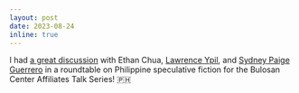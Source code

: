 ```yaml
---
layout: post
date: 2023-08-24
inline: true
---
```


I had [a great discussion](https://vimeo.com/manage/videos/857481303) with Ethan Chua, [Lawrence Ypil](https://lawrenceypil.com), and [Sydney Paige Guerrero](https://sydneypaigeguerrero.wordpress.com/) in a roundtable on Philippine speculative fiction for the Bulosan Center Affiliates Talk Series! :philippines: